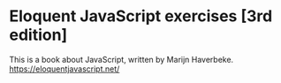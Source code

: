 # Eloquent JavaScript exercises [3rd edition]
This is a book about JavaScript, written by Marijn Haverbeke.
https://eloquentjavascript.net/